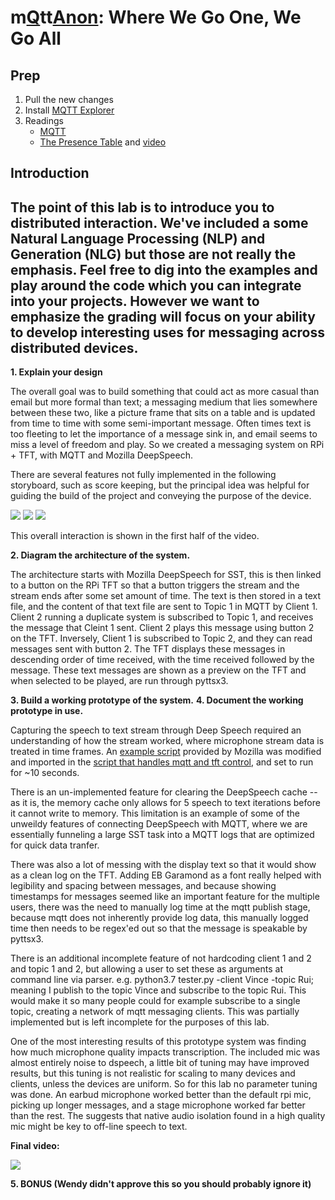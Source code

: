 # m[Q](https://en.wikipedia.org/wiki/QAnon)tt[Anon](https://en.wikipedia.org/wiki/QAnon): Where We Go One, We Go All

## Prep

1. Pull the new changes
2. Install [MQTT Explorer](http://mqtt-explorer.com/)
3. Readings 
   * [MQTT](#MQTT)
   * [The Presence Table](https://dl.acm.org/doi/10.1145/1935701.1935800) and [video](https://vimeo.com/15932020)


## Introduction

The point of this lab is to introduce you to distributed interaction. We've included a some Natural Language Processing (NLP) and Generation (NLG) but those are not really the emphasis. Feel free to dig into the examples and play around the code which you can integrate into your projects. However we want to emphasize the grading will focus on your ability to develop interesting uses for messaging across distributed devices. 
----
**1. Explain your design** 

The overall goal was to build something that could act as more casual than email but more formal than text; a messaging medium that lies somewhere between these two, like a picture frame that sits on a table and is updated from time to time with some semi-important message. Often times text is too fleeting to let the importance of a message sink in, and email seems to miss a level of freedom and play. So we created a messaging system on RPi + TFT, with MQTT and Mozilla DeepSpeech.

There are several features not fully implemented in the following storyboard, such as score keeping, but the principal idea was helpful for guiding the build of the project and conveying the purpose of the device.

![](https://github.com/vbartle/Interactive-Lab-Hub/blob/Spring2021/Lab%206/Screenshot%20from%202021-05-04%2023-04-57.png)
![](https://github.com/vbartle/Interactive-Lab-Hub/blob/Spring2021/Lab%206/Screenshot%20from%202021-05-04%2023-05-08.png)
![](https://github.com/vbartle/Interactive-Lab-Hub/blob/Spring2021/Lab%206/Screenshot%20from%202021-05-04%2023-05-17.png)

This overall interaction is shown in the first half of the video.

**2. Diagram the architecture of the system.** 

The architecture starts with Mozilla DeepSpeech for SST, this is then linked to a button on the RPi TFT so that a button triggers the stream and the stream ends after some set amount of time. The text is then stored in a text file, and the content of that text file are sent to Topic 1 in MQTT by Client 1. Client 2 running a duplicate system is subscribed to Topic 1, and receives the message that Cleint 1 sent. Client 2 plays this message using button 2 on the TFT. Inversely, Client 1 is subscribed to Topic 2, and they can read messages sent with button 2. The TFT displays these messages in descending order of time received, with the time received followed by the message. These text messages are shown as a preview on the TFT and when selected to be played, are run through pyttsx3.

**3. Build a working prototype of the system.** 
**4. Document the working prototype in use.** 

Capturing the speech to text stream through Deep Speech required an understanding of how the stream worked, where microphone stream data is treated in time frames. An [example script](https://github.com/vbartle/Interactive-Lab-Hub/blob/Spring2021/Lab%206/mic_vad_streaming.py) provided by Mozilla was modified and imported in the [script that handles mqtt and tft control](https://github.com/vbartle/Interactive-Lab-Hub/blob/Spring2021/Lab%206/tester.py), and set to run for ~10 seconds.

There is an un-implemented feature for clearing the DeepSpeech cache -- as it is, the memory cache only allows for 5 speech to text iterations before it cannot write to memory. This limitation is an example of some of the unweildy features of connecting DeepSpeech with MQTT, where we are essentially funneling a large SST task into a MQTT logs that are optimized for quick data tranfer. 

There was also a lot of messing with the display text so that it would show as a clean log on the TFT. Adding EB Garamond as a font really helped with legibility and spacing between messages, and because showing timestamps for messages seemed like an important feature for the multiple users, there was the need to manually log time at the mqtt publish stage, because mqtt does not inherently provide log data, this manually logged time then needs to be regex'ed out so that the message is speakable by pyttsx3.

There is an additional incomplete feature of not hardcoding client 1 and 2 and topic 1 and 2, but allowing a user to set these as arguments at command line via parser. e.g. python3.7 tester.py -client Vince -topic Rui; meaning I publish to the topic Vince and subscribe to the topic Rui. This would make it so many people could for example subscribe to a single topic, creating a network of mqtt messaging clients. This was partially implemented but is left incomplete for the purposes of this lab.

One of the most interesting results of this prototype system was finding how much microphone quality impacts transcription. The included mic was almost entirely noise to dspeech, a little bit of tuning may have improved results, but this tuning is not realistic for scaling to many devices and clients, unless the devices are uniform. So for this lab no parameter tuning was done. An earbud microphone worked better than the default rpi mic, picking up longer messages, and a stage microphone worked far better than the rest. The suggests that native audio isolation found in a high quality mic might be key to off-line speech to text. 

**Final video:**

[![](https://github.com/vbartle/Interactive-Lab-Hub/blob/Spring2021/Lab%206/Screenshot%20from%202021-05-04%2022-57-37.png)](https://drive.google.com/file/d/1LrZzyW5d5auMs_47vhyaIRIryTkDqJ-P/view?usp=sharing)

**5. BONUS (Wendy didn't approve this so you should probably ignore it)** 
